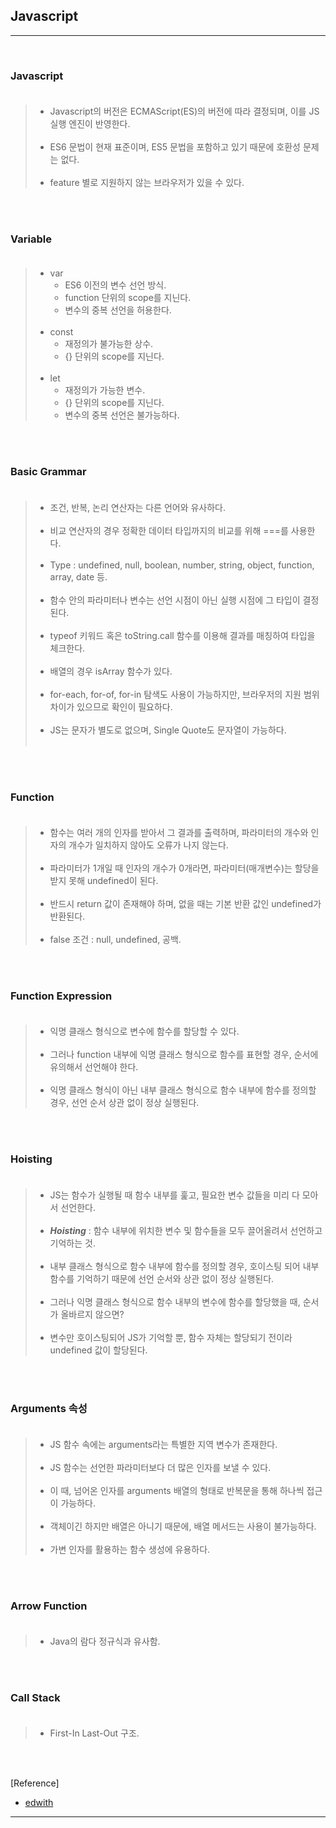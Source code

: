 Javascript
----------

---

<br>

### Javascript<br><br>

> -	Javascript의 버전은 ECMAScript(ES)의 버전에 따라 결정되며, 이를 JS 실행 엔진이 반영한다.<br><br>
> -	ES6 문법이 현재 표준이며, ES5 문법을 포함하고 있기 때문에 호환성 문제는 없다.<br><br>
> -	feature 별로 지원하지 않는 브라우저가 있을 수 있다.

<br><br>

### Variable<br><br>

> -	var
> 	-	ES6 이전의 변수 선언 방식.
> 	-	function 단위의 scope를 지닌다.
> 	-	변수의 중복 선언을 허용한다.<br><br>
> -	const
> 	-	재정의가 불가능한 상수.
> 	-	{} 단위의 scope를 지닌다.<br><br>
> -	let
> 	-	재정의가 가능한 변수.
> 	-	{} 단위의 scope를 지닌다.
> 	-	변수의 중복 선언은 불가능하다.

<br><br>

### Basic Grammar<br><br>

> -	조건, 반복, 논리 연산자는 다른 언어와 유사하다.<br><br>
> -	비교 연산자의 경우 정확한 데이터 타입까지의 비교를 위해 ===를 사용한다.<br><br>
> -	Type : undefined, null, boolean, number, string, object, function, array, date 등.<br><br>
> -	함수 안의 파라미터나 변수는 선언 시점이 아닌 실행 시점에 그 타입이 결정된다.<br><br>
> -	typeof 키워드 혹은 toString.call 함수를 이용해 결과를 매칭하여 타입을 체크한다.<br><br>
> -	배열의 경우 isArray 함수가 있다.<br><br>
> -	for-each, for-of, for-in 탐색도 사용이 가능하지만, 브라우저의 지원 범위 차이가 있으므로 확인이 필요하다.<br><br>
> -	JS는 문자가 별도로 없으며, Single Quote도 문자열이 가능하다.<br><br>

<br><br>

### Function<br><br>

> -	함수는 여러 개의 인자를 받아서 그 결과를 출력하며, 파라미터의 개수와 인자의 개수가 일치하지 않아도 오류가 나지 않는다.<br><br>
> -	파라미터가 1개일 때 인자의 개수가 0개라면, 파라미터(매개변수)는 할당을 받지 못해 undefined이 된다.<br><br>
> -	반드시 return 값이 존재해야 하며, 없을 때는 기본 반환 값인 undefined가 반환된다.<br><br>
> -	false 조건 : null, undefined, 공백.

<br><br>

### Function Expression<br><br>

> -	익명 클래스 형식으로 변수에 함수를 할당할 수 있다.<br><br>
> -	그러나 function 내부에 익명 클래스 형식으로 함수를 표현할 경우, 순서에 유의해서 선언해야 한다.<br><br>
> -	익명 클래스 형식이 아닌 내부 클래스 형식으로 함수 내부에 함수를 정의할 경우, 선언 순서 상관 없이 정상 실행된다.

<br><br>

### Hoisting<br><br>

> -	JS는 함수가 실행될 때 함수 내부를 훑고, 필요한 변수 값들을 미리 다 모아서 선언한다.<br><br>
> -	***Hoisting*** : 함수 내부에 위치한 변수 및 함수들을 모두 끌어올려서 선언하고 기억하는 것.<br><br>
> -	내부 클래스 형식으로 함수 내부에 함수를 정의할 경우, 호이스팅 되어 내부 함수를 기억하기 때문에 선언 순서와 상관 없이 정상 실행된다.<br><br>
> -	그러나 익명 클래스 형식으로 함수 내부의 변수에 함수를 할당했을 때, 순서가 올바르지 않으면?<br><br>
> -	변수만 호이스팅되어 JS가 기억할 뿐, 함수 자체는 할당되기 전이라 undefined 값이 할당된다.

<br><br>

### Arguments 속성<br><br>

> -	JS 함수 속에는 arguments라는 특별한 지역 변수가 존재한다.<br><br>
> -	JS 함수는 선언한 파라미터보다 더 많은 인자를 보낼 수 있다.<br><br>
> -	이 때, 넘어온 인자를 arguments 배열의 형태로 반복문을 통해 하나씩 접근이 가능하다.<br><br>
> -	객체이긴 하지만 배열은 아니기 때문에, 배열 메서드는 사용이 불가능하다.<br><br>
> -	가변 인자를 활용하는 함수 생성에 유용하다.

<br><br>

### Arrow Function<br><br>

> -	Java의 람다 정규식과 유사함.

<br><br>

### Call Stack<br><br>

> -	First-In Last-Out 구조.

<br><br>

[Reference]

-	[edwith](https://www.edwith.org/boostcourse-web/lecture/16695/)

---
